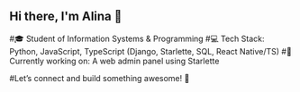 ## Hi there, I'm Alina 👋
#🎓 Student of Information Systems & Programming
#💻 Tech Stack: Python, JavaScript, TypeScript (Django, Starlette, SQL, React Native/TS)
#🔧 Currently working on: A web admin panel using Starlette

#Let’s connect and build something awesome! 🚀
<!--
**cheesali/cheesali** is a ✨ _special_ ✨ repository because its `README.md` (this file) appears on your GitHub profile.

Here are some ideas to get you started:

- 🔭 I’m currently working on ...
- 🌱 I’m currently learning ...
- 👯 I’m looking to collaborate on ...
- 🤔 I’m looking for help with ...
- 💬 Ask me about ...
- 📫 How to reach me: ...
- 😄 Pronouns: ...
- ⚡ Fun fact: ...
-->

